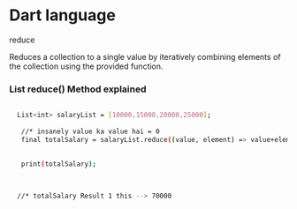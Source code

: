 
# Dart language 

reduce

Reduces a collection to a single value by iteratively
combining elements of the collection using the
provided function.


### List reduce() Method explained

```sh

  List<int> salaryList = [10000,15000,20000,25000];
  
   //* insanely value ka value hai = 0
   final totalSalary = salaryList.reduce((value, element) => value+element,);
 
  
   print(totalSalary); 

 

  //* totalSalary Result 1 this --> 70000

  ```